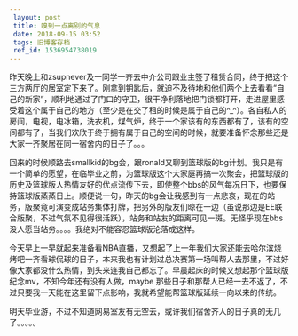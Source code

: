 ```yaml
---
 layout: post
 title: 嗅到一点离别的气息
 date: 2018-09-15 03:52
 tags: 旧博客存档
 ref_id: 1536954738019
---
```

昨天晚上和zsupnever及一同学一齐去中介公司跟业主签了租赁合同，终于把这个三方两厅的居室定下来了。刚拿到钥匙后，就迫不及待地和他们两个上去看看“自己的新家”，顺利地通过了门口的守卫，很干净利落地把门锁都打开，走进屋里感受着这个属于自己的地方（至少是在交了租的时候是属于自己的^_^）。各自私人的房间，电视，电冰箱，洗衣机，煤气炉，终于一个家该有的东西都有了，该有的空间都有了，当我们欢欣于终于拥有属于自己的空间的时候，就要准备怀念那些还是大家一齐聚居在同一宿舍内的日子了。。。



回来的时候顺路去smallkid的bg会，跟ronald又聊到篮球版的bg计划。我只是有一个简单的愿望，在临毕业之前，为篮球版这个大家庭再搞一次聚会，把篮球版的历史及篮球版人热情友好的优点流传下去，即使整个bbs的风气每况日下，也要保持篮球版蒸蒸日上。顺便说一句，昨天的bg会让我感到有一点悲哀，现在的站务，版聚竟可演变成站务集体打牌，把另外的版友们晾在一边（虽说那边是EE联合版聚，不过气氛不见得很活跃），站务和站友的距离可见一斑。无怪乎现在bbs没人愿当站务。。。。我绝对不能容忍篮球版沦落成这样。



今天早上一早就起来准备看NBA直播，又想起了上一年我们大家还能去哈尔滨烧烤吧一齐看球侃球的日子，本来我也有计划过总决赛第一场叫帮人去那里，不过好像大家都没什么热情，到头来连我自己都忘了。早晨起床的时候又想起那个篮球版纪念mv，不知今年还有没有人做，maybe
那些日子和那帮人已经一去不返了，不过只要我一天能在这里留下点影响，我就希望能帮篮球版延续一向以来的传统。



明天毕业游，不过不知道网易室友有无空去，或许我们宿舍齐人的日子真的无几了。。。。。

